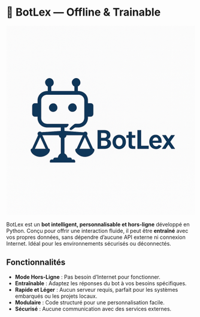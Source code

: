 # 🤖 BotLex — Offline & Trainable 

![Description de l'image](./image.png)

BotLex est un **bot intelligent, personnalisable et hors-ligne** développé en Python. Conçu pour offrir une interaction fluide, il peut être **entraîné** avec vos propres données, sans dépendre d’aucune API externe ni connexion Internet. Idéal pour les environnements sécurisés ou déconnectés.

##  Fonctionnalités

-  **Mode Hors-Ligne** : Pas besoin d’Internet pour fonctionner.
-  **Entraînable** : Adaptez les réponses du bot à vos besoins spécifiques.
-  **Rapide et Léger** : Aucun serveur requis, parfait pour les systèmes embarqués ou les projets locaux.
-  **Modulaire** : Code structuré pour une personnalisation facile.
-  **Sécurisé** : Aucune communication avec des services externes.



